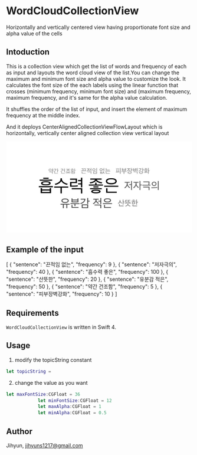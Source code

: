 # WordCloudCollectionView
Horizontally and vertically centered view having proportionate font size and alpha value of the cells

 
## Intoduction

This is a collection view which get the list of words and frequency of each as input and layouts the word cloud view of the list.You can change the maximum and minimum font size and alpha value to customize the look. It calculates the font size of the each labels using the linear function that crosses (minimum frequency, minimum font size) and (maximum frequency, maximum frequency, and it's same for the alpha value calculation.

It shuffles the order of the list of input, and insert the element of maximum frequency at the middle index.

And it deploys CenterAlignedCollectionViewFlowLayout which is horizontally, vertically center aligned collection view vertical layout

![Alt text](IMG_0366.jpg "Title")

## Example of the input

[
{
"sentence": "끈적임 없는",
"frequency": 9
},
{
"sentence": "저자극의",
"frequency": 40
},
{
"sentence": "흡수력 좋은",
"frequency": 100
},
{
"sentence": "산뜻한",
"frequency": 20
},
{
"sentence": "유분감 적은",
"frequency": 50
},
{
"sentence": "약간 건조함",
"frequency": 5
},
{
"sentence": "피부장벽강화",
"frequency": 10
}
]

## Requirements

`WordCloudCollectionView` is written in Swift 4.

## Usage

1. modify the topicString constant

```swift
let topicString = 
```

2. change the value as you want

```swift
let maxFontSize:CGFloat = 36
            let minFontSize:CGFloat = 12
            let maxAlpha:CGFloat = 1
            let minAlpha:CGFloat = 0.5
```

## Author

Jihyun, jihyuns1217@gmail.com


